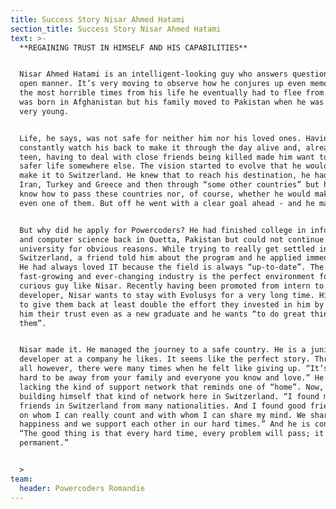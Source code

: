 ```yaml
---
title: Success Story Nisar Ahmed Hatami
section_title: Success Story Nisar Ahmed Hatami
text: >-
  **REGAINING TRUST IN HIMSELF AND HIS CAPABILITIES**


  Nisar Ahmed Hatami is an intelligent-looking guy who answers questions in an
  open manner. It’s very moving to observe how he conjures up even memories of
  the most horrible times from his life he eventually had to flee from. Nisar
  was born in Afghanistan but his family moved to Pakistan when he was still
  very young.


  Life, he says, was not safe for neither him nor his loved ones. Having to
  constantly watch his back to make it through the day alive and, already as a
  teen, having to deal with close friends being killed made him want to seek a
  safer life somewhere else. The vision started to evolve that he would want to
  make it to Switzerland. He knew that to reach his destination, he had to pass
  Iran, Turkey and Greece and then through “some other countries” but he didn’t
  know how to pass these countries nor, of course, whether he would make it to
  even one of them. But off he went with a clear goal ahead - and he made it!


  But why did he apply for Powercoders? He had finished college in information
  and computer science back in Quetta, Pakistan but could not continue to
  university for obvious reasons. While trying to really get settled in
  Switzerland, a friend told him about the program and he applied immediately.
  He had always loved IT because the field is always “up-to-date”. The
  fast-growing and ever-changing industry is the perfect environment for such a
  curious guy like Nisar. Recently having been promoted from intern to junior
  developer, Nisar wants to stay with Evolusys for a very long time. His aim is
  to give them back at least double the effort they invested in him by offering
  him their trust even as a new graduate and he wants “to do great things for
  them”.


  Nisar made it. He managed the journey to a safe country. He is a junior
  developer at a company he likes. It seems like the perfect story. Through it
  all however, there were many times when he felt like giving up. “It’s just so
  hard to be away from your family and everyone you know and love.” He was
  lacking the kind of support network that reminds one of “home”. Now, he is
  building himself that kind of network here in Switzerland. “I found many
  friends in Switzerland from many nationalities. And I found good friends also
  on whom I can really count and with whom I can share my mind. We share our
  happiness and we support each other in our hard times.” And he is convinced:
  “The good thing is that every hard time, every problem will pass; it’s not
  permanent.”


  >
team:
  header: Powercoders Romandie
---
```



